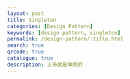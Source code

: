 ```yaml
---
layout: post
title: Singleton
categories: [Design Pattern]
keywords: [design pattern, singleton]
permalink: /design-pattern/:title.html
search: true
qrcode: true
catalogue: true
description: 上帝就是单例的
---
```

